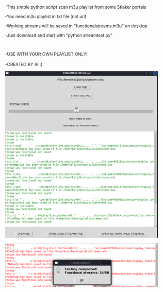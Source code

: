 -This simple python script scan m3u playlist from some Stlaker portals

-You need m3u playlist in txt file (not url)

-Working streams will be saved in "functionalstreams.m3u" on desktop

-Just download and start with "python streamtest.py"

<br>

-USE WITH YOUR OWN PLAYLIST ONLY!
<br>
<br>
-CREATED BY AI :)

![Název obrázku](https://raw.githubusercontent.com/nonexistusername/streamtest/main/streamtest.png)



![Název obrázku](https://raw.githubusercontent.com/nonexistusername/streamtest/main/streamtest2.png)
